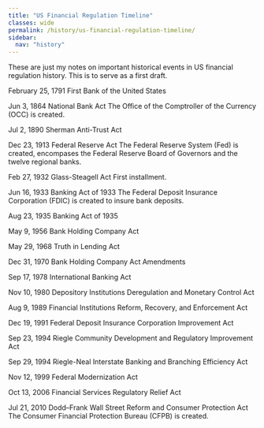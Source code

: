 ```yaml
---
title: "US Financial Regulation Timeline"
classes: wide
permalink: /history/us-financial-regulation-timeline/
sidebar:
  nav: "history"
---
```


These are just my notes on important historical events in US financial regulation history. This is to serve as a first draft.

February 25, 1791
First Bank of the United States

Jun 3, 1864
National Bank Act
The Office of the Comptroller of the Currency (OCC) is created.
 
Jul 2, 1890
Sherman Anti-Trust Act

Dec 23, 1913
Federal Reserve Act
The Federal Reserve System (Fed) is created, encompases the Federal Reserve Board of Governors and the twelve regional banks.

Feb 27, 1932
Glass-Steagell Act
First installment.

Jun 16, 1933
Banking Act of 1933
The Federal Deposit Insurance Corporation (FDIC) is created to insure bank deposits.
 
Aug 23, 1935
Banking Act of 1935

May 9, 1956
Bank Holding Company Act

May 29, 1968
Truth in Lending Act

Dec 31, 1970
Bank Holding Company Act Amendments
 
Sep 17, 1978
International Banking Act

Nov 10, 1980
Depository Institutions Deregulation and Monetary Control Act
 
Aug 9, 1989
Financial Institutions Reform, Recovery, and Enforcement Act

Dec 19, 1991
Federal Deposit Insurance Corporation Improvement Act

Sep 23, 1994
Riegle Community Development and Regulatory Improvement Act

Sep 29, 1994
Riegle-Neal Interstate Banking and Branching Efficiency Act

Nov 12, 1999
Federal Modernization Act

Oct 13, 2006
Financial Services Regulatory Relief Act

Jul 21, 2010
Dodd–Frank Wall Street Reform and Consumer Protection Act
The Consumer Financial Protection Bureau (CFPB) is created.
